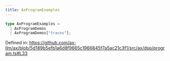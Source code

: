 ```yaml
---
title: AxProgramExamples
---
```


```ts
type AxProgramExamples = 
  | AxProgramDemos
  | AxProgramDemos["traces"];
```

Defined in: https://github.com/ax-llm/ax/blob/5d189b5efb1a6d8f9665c1966845f7a5ac21c3f1/src/ax/dsp/program.ts#L33
